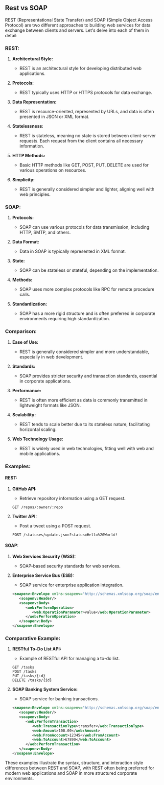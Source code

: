 ## Rest vs SOAP

REST (Representational State Transfer) and SOAP (Simple Object Access Protocol) are two different approaches to building web services for data exchange between clients and servers. Let's delve into each of them in detail:

### REST:

1. **Architectural Style:**
    - REST is an architectural style for developing distributed web applications.

2. **Protocols:**
    - REST typically uses HTTP or HTTPS protocols for data exchange.

3. **Data Representation:**
    - REST is resource-oriented, represented by URLs, and data is often presented in JSON or XML format.

4. **Statelessness:**
    - REST is stateless, meaning no state is stored between client-server requests. Each request from the client contains all necessary information.

5. **HTTP Methods:**
    - Basic HTTP methods like GET, POST, PUT, DELETE are used for various operations on resources.

6. **Simplicity:**
    - REST is generally considered simpler and lighter, aligning well with web principles.

### SOAP:

1. **Protocols:**
    - SOAP can use various protocols for data transmission, including HTTP, SMTP, and others.

2. **Data Format:**
    - Data in SOAP is typically represented in XML format.

3. **State:**
    - SOAP can be stateless or stateful, depending on the implementation.

4. **Methods:**
    - SOAP uses more complex protocols like RPC for remote procedure calls.

5. **Standardization:**
    - SOAP has a more rigid structure and is often preferred in corporate environments requiring high standardization.

### Comparison:

1. **Ease of Use:**
    - REST is generally considered simpler and more understandable, especially in web development.

2. **Standards:**
    - SOAP provides stricter security and transaction standards, essential in corporate applications.

3. **Performance:**
    - REST is often more efficient as data is commonly transmitted in lightweight formats like JSON.

4. **Scalability:**
    - REST tends to scale better due to its stateless nature, facilitating horizontal scaling.

5. **Web Technology Usage:**
    - REST is widely used in web technologies, fitting well with web and mobile applications.

### Examples:

#### REST:

1. **GitHub API:**
    - Retrieve repository information using a GET request.

   ```http
   GET /repos/:owner/:repo
   ```

2. **Twitter API:**
    - Post a tweet using a POST request.

   ```http
   POST /statuses/update.json?status=Hello%20World!
   ```

#### SOAP:

1. **Web Services Security (WSS):**
    - SOAP-based security standards for web services.

2. **Enterprise Service Bus (ESB):**
    - SOAP service for enterprise application integration.

   ```xml
   <soapenv:Envelope xmlns:soapenv="http://schemas.xmlsoap.org/soap/envelope/" xmlns:web="http://www.example.com/webservice">
      <soapenv:Header/>
      <soapenv:Body>
         <web:PerformOperation>
            <web:OperationParameter>value</web:OperationParameter>
         </web:PerformOperation>
      </soapenv:Body>
   </soapenv:Envelope>
   ```

### Comparative Example:

1. **RESTful To-Do List API:**
    - Example of RESTful API for managing a to-do list.

   ```http
   GET /tasks
   POST /tasks
   PUT /tasks/{id}
   DELETE /tasks/{id}
   ```

2. **SOAP Banking System Service:**
    - SOAP service for banking transactions.

   ```xml
   <soapenv:Envelope xmlns:soapenv="http://schemas.xmlsoap.org/soap/envelope/" xmlns:web="http://www.example.com/webservice">
      <soapenv:Header/>
      <soapenv:Body>
         <web:PerformTransaction>
            <web:TransactionType>transfer</web:TransactionType>
            <web:Amount>100.00</web:Amount>
            <web:FromAccount>12345</web:FromAccount>
            <web:ToAccount>67890</web:ToAccount>
         </web:PerformTransaction>
      </soapenv:Body>
   </soapenv:Envelope>
   ```

These examples illustrate the syntax, structure, and interaction style differences between REST and SOAP, with REST often being preferred for modern web applications and SOAP in more structured corporate environments.